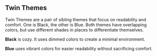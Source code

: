 ## Twin Themes

Twin Themes are a pair of sibling themes that focus on readability and comfort. One is Black, the other is Blue. Both themes have overlapping colors, but use different shades in places to differentiate themselves.

**Black** is cozy. It uses dimmed colors to create a minimal environment.

**Blue** uses vibrant colors for easier readability without sacrificing comfort.


<!--

**Here are some ideas to get you started:**

🙋‍♀️ A short introduction - what is your organization all about?
🌈 Contribution guidelines - how can the community get involved?
👩‍💻 Useful resources - where can the community find your docs? Is there anything else the community should know?
🍿 Fun facts - what does your team eat for breakfast?
🧙 Remember, you can do mighty things with the power of [Markdown](https://docs.github.com/github/writing-on-github/getting-started-with-writing-and-formatting-on-github/basic-writing-and-formatting-syntax)
-->
